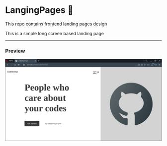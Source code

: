 # LangingPages 🚀
This repo contains frontend landing pages design

This is a simple long screen based landing page 

___

### Preview
![alt text](https://github.com/rishthekingboy/LandingPages/blob/main/img/CodeChamps-git.png)
